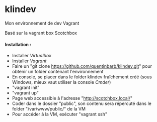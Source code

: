 # klindev
Mon environnement de dev Vagrant

Basé sur la vagrant box Scotchbox

#### Installation :
* Installer _Virtualbox_
* Installer _Vagrant_
* Faire un "git clone https://github.com/quentinbarb/klindev.git" pour obtenir un folder contenant l'environnement
* En console, se placer dans le folder klindev fraîchement créé (sous Windows, mieux vaut utiliser la console _Cmder_)
* "vagrant init"
* "vagrant up"
* Page web accessible à l'adresse "http://scotchbox.local/"
* Coder dans le dossier "public", son contenu sera répercuté dans le folder "/var/www/public/" de la VM
* Pour accéder à la VM, exécuter "vagrant ssh"